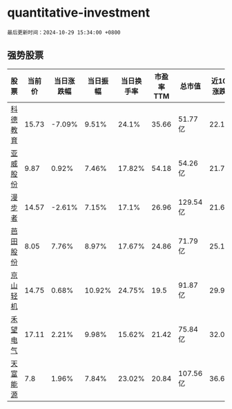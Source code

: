 # quantitative-investment

`最后更新时间：2024-10-29 15:34:00 +0800`

## 强势股票

|股票|当前价|当日涨跌幅|当日振幅|当日换手率|市盈率TTM|总市值|近10日涨跌幅|
|----|----|----|----|----|----|----|----|
|[科德教育](https://xueqiu.com/S/SZ300192)|15.73|-7.09%|9.51%|24.1%|35.66|51.77亿|22.13%|
|[亚威股份](https://xueqiu.com/S/SZ002559)|9.87|0.92%|7.46%|17.82%|54.18|54.26亿|21.7%|
|[漫步者](https://xueqiu.com/S/SZ002351)|14.57|-2.61%|7.15%|17.1%|26.96|129.54亿|21.62%|
|[芭田股份](https://xueqiu.com/S/SZ002170)|8.05|7.76%|8.97%|17.67%|24.86|71.79亿|25.19%|
|[京山轻机](https://xueqiu.com/S/SZ000821)|14.75|0.68%|10.92%|24.75%|19.5|91.87亿|29.96%|
|[禾望电气](https://xueqiu.com/S/SH603063)|17.11|2.21%|9.98%|15.62%|21.42|75.84亿|32.02%|
|[天富能源](https://xueqiu.com/S/SH600509)|7.8|1.96%|7.84%|23.02%|20.84|107.56亿|36.6%|
